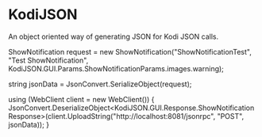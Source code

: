 # KodiJSON
An object oriented way of generating JSON for Kodi JSON calls.

ShowNotification request = new ShowNotification("ShowNotificationTest", "Test ShowNotification", KodiJSON.GUI.Params.ShowNotificationParams.images.warning);

string jsonData = JsonConvert.SerializeObject(request);

using (WebClient client = new WebClient())
{
    JsonConvert.DeserializeObject<KodiJSON.GUI.Response.ShowNotificationResponse>(client.UploadString("http://localhost:8081/jsonrpc", "POST", jsonData));
}
